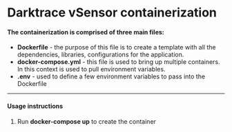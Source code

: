 <h1>Darktrace vSensor containerization</h1>


<h4>The containerization is comprised of three main files:</h4>

<ul>
<li><strong>Dockerfile</strong> - the purpose of this file is to create a template with all the dependencies, libraries, configurations for the application.</li>
<li><strong>docker-compose.yml</strong> - this file is used to bring up multiple containers. In this context is used to pull environment variables.</li>
<li><strong>.env</strong> - used to define a few environment variables to pass into the Dockerfile</li>
</ul>

---

<h4>Usage instructions</h4>

<ol>
<li>Run <strong>docker-compose up</strong> to create the container</li>
</ol>

